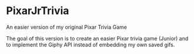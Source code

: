 # PixarJrTrivia
An easier version of my original Pixar Trivia Game

The goal of this version is to create an easier Pixar trivia game (Junior) and to implement the Giphy API instead of embedding my own saved gifs.
